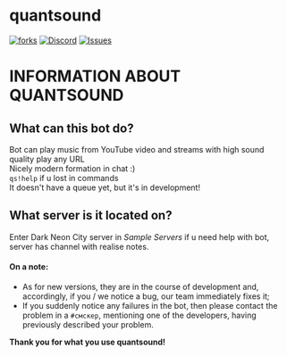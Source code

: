 # quantsound  
[![forks](https://img.shields.io/github/forks/GRTUBORG/quantprod)](https://github.com/GRTUBORG/quantprod/network/members)
[![Discord](https://img.shields.io/discord/526097247285280768)](https://discord.gg/rjMDwaB)
[![Issues](https://img.shields.io/bitbucket/issues/GRTUBORG/quantprod)](https://github.com/GRTUBORG/quantprod/issues)  

# INFORMATION ABOUT QUANTSOUND  

## What can this bot do?
Bot can play music from YouTube video and streams with high sound quality play any URL  
Nicely modern formation in chat :)  
`qs!help` if u lost in commands  
It doesn't have a queue yet, but it's in development!   
  
## What server is it located on?
Enter Dark Neon City server in *Sample Servers* if u need help with bot, server has channel with realise notes.  
  
#### On a note:
* As for new versions, they are in the course of development and, accordingly, if you / we notice a bug, our team immediately fixes it;
* If you suddenly notice any failures in the bot, then please contact the problem in a `#смскер`, mentioning one of the developers, having previously described your problem.

**Thank you for what you use quantsound!**
